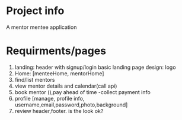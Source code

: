 # Project info
A mentor mentee application

# Requirments/pages
1. landing: header with signup/login
    basic landing page design: logo
2. Home: [menteeHome, mentorHome]
3. find/list mentors
4. view mentor details and calendar(call api)
5. book mentor (),pay ahead of time 
    -collect payment info
6. profile [manage, profile info, username,email,password,photo,background]
7. review header,footer. is the look ok?
